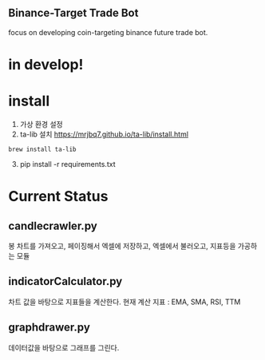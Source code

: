 
## Binance-Target Trade Bot

focus on developing
coin-targeting binance future trade bot.

# in develop!


# install
1. 가상 환경 설정
2. ta-lib 설치 https://mrjbq7.github.io/ta-lib/install.html
~~~
brew install ta-lib
~~~
3. pip install -r requirements.txt

# Current Status

## candlecrawler.py

봉 차트를 가져오고, 페이징해서 엑셀에 저장하고,
엑셀에서 불러오고, 지표등을 가공하는 모듈

## indicatorCalculator.py

차트 값을 바탕으로 지표들을 계산한다.
현재 계산 지표 : EMA, SMA, RSI, TTM

## graphdrawer.py
데이터값을 바탕으로 그래프를 그린다.